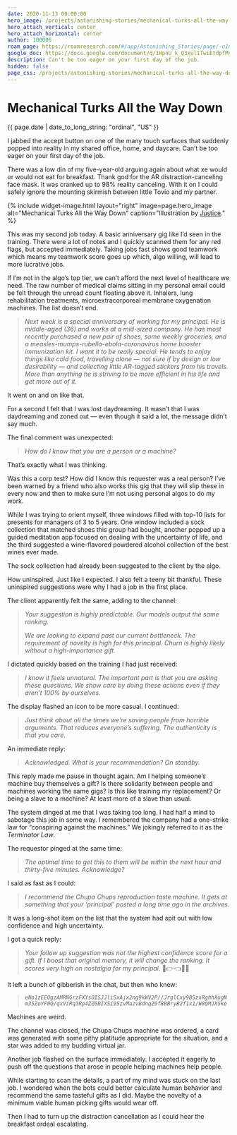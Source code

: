 ```yaml
---
date: 2020-11-13 00:00:00
hero_image: /projects/astonishing-stories/mechanical-turks-all-the-way-down.webp
hero_attach_vertical: center
hero_attach_horizontal: center
author: 100006
roam_page: https://roamresearch.com/#/app/Astonishing_Stories/page/-u1nPZcZu
google_doc: https://docs.google.com/document/d/1HpnU_k_Q3xulIfwiEtdpfMycZeTRvR-cPWDl8mA___E/edit
description: Can't be too eager on your first day of the job.
hidden: false
page_css: /projects/astonishing-stories/mechanical-turks-all-the-way-down.css
---
```

# Mechanical Turks All the Way Down
<time class="db small ttu o-60">{{ page.date | date_to_long_string: "ordinal", "US" }}</time>

I jabbed the accept button on one of the many touch surfaces that suddenly popped into reality in my shared office, home, and daycare. Can’t be too eager on your first day of the job.

There was a low din of my five-year-old arguing again about what xe would or would not eat for breakfast. Thank god for the AR distraction-canceling face mask. It was cranked up to 98% reality canceling. With it on I could safely ignore the mounting skirmish between little Tovio and my partner.

{%
  include widget-image.html
  layout="right"
  image=page.hero_image
  alt="Mechanical Turks All the Way Down"
  caption="Illustration by [Justice](/members/100048.html)."
%}

This was my second job today. A basic anniversary gig like I’d seen in the training. There were a lot of notes and I quickly scanned them for any red flags, but accepted immediately. Taking jobs fast shows good teamwork which means my teamwork score goes up which, algo willing, will lead to more lucrative jobs.

If I’m not in the algo’s top tier, we can’t afford the next level of healthcare we need. The raw number of medical claims sitting in my personal email could be felt through the unread count floating above it. Inhalers, lung rehabilitation treatments, microextracorporeal membrane oxygenation machines. The list doesn’t end.

> _Next week is a special anniversary of working for my principal. He is middle-aged (36) and works at a mid-sized company. He has most recently purchased a new pair of shoes, some weekly groceries, and a measles-mumps-rubella-ebola-coronavirus home booster immunization kit. I want it to be really special. He tends to enjoy things like cold food, travelling alone — not sure if by design or low desirability — and collecting little AR-tagged stickers from his travels. More than anything he is striving to be more efficient in his life and get more out of it._

It went on and on like that.

For a second I felt that I was lost daydreaming. It wasn’t that I was daydreaming and zoned out — even though it said a lot, the message didn’t say much.

The final comment was unexpected:

> _How do I know that you are a person or a machine?_

That’s exactly what I was thinking.

Was this a corp test? How did I know this requester was a real person? I’ve been warned by a friend who also works this gig that they will slip these in every now and then to make sure I’m not using personal algos to do my work.

While I was trying to orient myself, three windows filled with top-10 lists for presents for managers of 3 to 5 years. One window included a sock collection that matched shoes this group had bought, another popped up a guided meditation app focused on dealing with the uncertainty of life, and the third suggested a wine-flavored powdered alcohol collection of the best wines ever made. 

The sock collection had already been suggested to the client by the algo.

How uninspired. Just like I expected. I also felt a teeny bit thankful. These uninspired suggestions were why I had a job in the first place.

The client apparently felt the same, adding to the channel:

> _Your suggestion is highly predictable. Our models output the same ranking._
>
> _We are looking to expand past our current bottleneck. The requirement of novelty is high for this principal. Churn is highly likely without a high-importance gift._

I dictated quickly based on the training I had just received:

> _I know it feels unnatural. The important part is that you are asking these questions. We show care by doing these actions even if they aren’t 100% by ourselves._

The display flashed an icon to be more casual. I continued:

> _Just think about all the times we’re saving people from horrible arguments. That reduces everyone’s suffering. The authenticity is that you care._

An immediate reply:

> _Acknowledged. What is your recommendation? On standby._

This reply made me pause in thought again. Am I helping someone’s machine buy themselves a gift? Is there solidarity between people and machines working the same gigs? Is this like training my replacement? Or being a slave to a machine? At least more of a slave than usual.

The system dinged at me that I was taking too long. I had half a mind to sabotage this job in some way. I remembered the company had a one-strike law for “conspiring against the machines.” We jokingly referred to it as the _Terminator Law_.

The requestor pinged at the same time:

> _The optimal time to get this to them will be within the next hour and thirty-five minutes. Acknowledge?_

I said as fast as I could:

> _I recommend the Chupa Chups reproduction taste machine. It gets at something that your ‘principal’ posted a long time ago in the archives._

It was a long-shot item on the list that the system had spit out with low confidence and high uncertainty. 

I got a quick reply:

> _Your follow up suggestion was not the highest confidence score for a gift. If I boost that original memory, it will change the ranking. It scores very high on nostalgia for my principal._ 🙌👉👈👾💞

It left a bunch of gibberish in the chat, but then who knew:

> _<code>eNo1zEEOgzAMRNGrzFXYsOISJJliSxAjx2ng9kWV2P//JrglCxy9BSzxRghhXugNm35ZoYF0Q/qxViRq3Rp4ZZ6BIXSi9SzvMazvBdnqZ9f8BBryB2f1x1/W8QMJXSke</code>_

Machines are weird.

The channel was closed, the Chupa Chups machine was ordered, a card was generated with some pithy platitude appropriate for the situation, and a star was added to my budding virtual jar.

Another job flashed on the surface immediately. I accepted it eagerly to push off the questions that arose in people helping machines help people.

While starting to scan the details, a part of my mind was stuck on the last job. I wondered when the bots could better calculate human behavior and recommend the same tasteful gifts as I did. Maybe the novelty of a minimum viable human picking gifts would wear off.

Then I had to turn up the distraction cancellation as I could hear the breakfast ordeal escalating.
